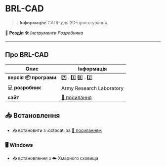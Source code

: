 # BRL-CAD


> :information_source: **Інформація:** САПР для 3D-проєктування.

:open_file_folder: **Розділ** :hammer_and_wrench: *Інструменти Розробника*

---

## Про BRL-CAD

| Опис | Інформація |
| ---- | ---------- |
| **версія :package: програми** | :seven: . :three: :eight: . :two: |
| :computer: **розробник** | Army Research Laboratory |
| **сайт** | [:link: посилання](https://brlcad.org/) |

## :inbox_tray: Встановлення

- :inbox_tray: встановити з :octocat: за [:link: посиланням](https://github.com/BRL-CAD/brlcadhttps://github.com/BRL-CAD/brlcad)

### :desktop_computer: Windows

- :inbox_tray: встановлення з :cloud: Хмарного сховища
